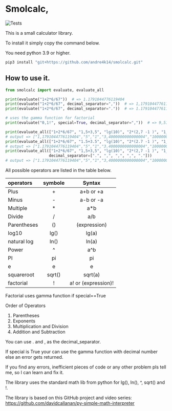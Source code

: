 # Smolcalc,

![Tests](https://github.com/andre4k14/smolcalc/actions/workflows/tests.yml/badge.svg)

This is a small calculator library.

To install it simply copy the command below.

You need python 3.9 or higher.

```bash
pip3 install "git+https://github.com/andre4k14/smolcalc.git"
```

## How to use it.

```python
from smolcalc import evaluate, evaluate_all

print(evaluate("1+2*6/67"))  # => 1.1791044776119404
print(evaluate("1+2*6/67", decimal_separator=","))  # => 1,1791044776119404
print(evaluate("1+2*6/67", decimal_separator="."))  # => 1.1791044776119404

# uses the gamma function for factorial 
print(evaluate("0,1!", special=True, decimal_separator=","))  # => 9,513507698668732

print(evaluate_all(["1+2*6/67", "1,5+3,5", "lg(10)", "2*(2,7 -1 )", "1_000_000"], decimal_separator=","))
# output => ["1,1791044776119404","5","1","3,4000000000000004","1000000"]
print(evaluate_all(["1+2*6/67", "1.5+3.5", "lg(10)", "2*(2.7 -1 )", "1_000_000"]))
# output => ["1.1791044776119404","5","1","3.4000000000000004","1000000"]
print(evaluate_all(["1+2*6/67", "1,5+3,5", "lg(10)", "2*(2,7 -1 )", "1_000_000"],
                   decimal_separator=[".", ",", ",", ",", "."]))
# output => ["1.1791044776119404","5","1","3,4000000000000004","1000000"]
```



All possible operators are listed in the table below. 

| operators   | symbole | Syntax  | 
| :---        | :----:  |:----:   |
| Plus      | +   | a+b or +a   |
| Minus   | -    | a-b or -a  |
| Multiple      | *   | a*b   |
| Divide   | /    | a/b  |
| Parentheses      | ()   | (expression)   |
| log10   | lg()    | lg(a)   |
| natural log      | ln()   | ln(a)   |
| Power   |  ^    | a^b   |
| PI      | pi   | pi   | 
| e   | e    | e   | 
| squareroot      | sqrt()   | sqrt(a)    |
| factorial   | !    | a! or (expression)!   |

Factorial uses gamma function if special==True

Order of Operators

1. Parentheses
2. Exponents
3. Multiplication and Division
4. Addition and Subtraction



You can use . and , as the decimal_separator.

If special is True your can use the gamma function with decimal number else an error gets returned.

If you find any errors, inefficient pieces of code or any other problem pls tell me, so I can learn and fix it.

The library uses the standard math lib from python for lg(), ln(), ^, sqrt() and !.

The library is based on this GitHub project and video series:
https://github.com/davidcallanan/py-simple-math-interpreter
